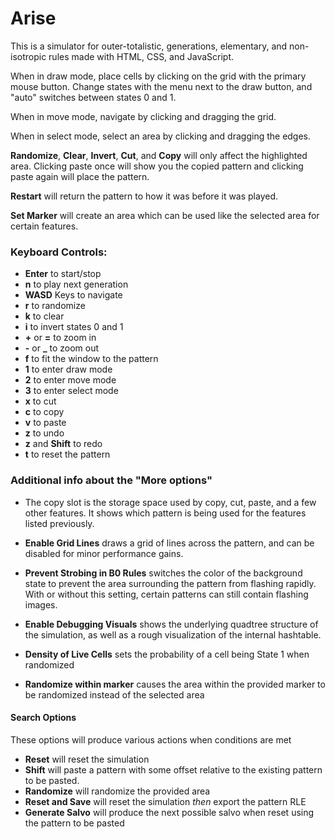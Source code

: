 # Arise
This is a simulator for outer-totalistic, generations, elementary, and non-isotropic rules made with HTML, CSS, and JavaScript.

When in draw mode, place cells by clicking on the grid with the primary mouse button. Change states with the menu next to the draw button, and "auto" switches  between states 0 and 1.

When in move mode, navigate by clicking and dragging the grid.

When in select mode, select an area by clicking and dragging the edges. 

**Randomize**, **Clear**, **Invert**, **Cut**, and **Copy** will only affect the highlighted area. Clicking paste once will show you the copied pattern and clicking paste again will place the pattern.

**Restart** will return the pattern to how it was before it was played.

**Set Marker** will create an area which can be used like the selected area for certain features.

### Keyboard Controls:
- **Enter** to start/stop
- **n** to play next generation
- **WASD** Keys to navigate
- **r** to randomize
- **k** to clear
- **i** to invert states 0 and 1
- **+** or **=** to zoom in
- **-** or **_** to zoom out
- **f** to fit the window to the pattern
- **1** to enter draw mode
- **2** to enter move mode
- **3** to enter select mode
- **x** to cut
- **c** to copy
- **v** to paste
- **z** to undo
- **z** and **Shift** to redo
- **t** to reset the pattern

### Additional info about the "More options"

- The copy slot is the storage space used by copy, cut, paste, and a few other features. It shows which pattern is being used for the features listed previously.

- **Enable Grid Lines** draws a grid of lines across the pattern, and can be disabled for minor performance gains.

- **Prevent Strobing in B0 Rules** switches the color of the background state to prevent the area surrounding the pattern from flashing rapidly. With or without this setting, certain patterns can still contain flashing images.

- **Enable Debugging Visuals** shows the underlying quadtree structure of the simulation, as well as a rough visualization of the internal hashtable.

- **Density of Live Cells** sets the probability of a cell being State 1 when randomized

- **Randomize within marker** causes the area within the provided marker to be randomized instead of the selected area

#### Search Options
These options will produce various actions when conditions are met

- **Reset** will reset the simulation
- **Shift** will paste a pattern with some offset relative to the existing pattern to be pasted.
- **Randomize** will randomize the provided area
- **Reset and Save** will reset the simulation *then* export the pattern RLE
- **Generate Salvo** will produce the next possible salvo when reset using the pattern to be pasted

